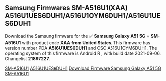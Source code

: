 <h2>Samsung Firmwares SM-A516U1(XAA) A516U1UES6DUH1/A516U1OYM6DUH1/A516U1UES6DUH1</h2>
Download the Samsung firmware for the ✅ <strong>Samsung Galaxy A51 5G </strong> ⭐ <strong>SM-A516U1</strong> with product code <strong>XAA</strong> <strong> from United States</strong>. This firmware has version number PDA <strong>A516U1UES6DUH1</strong> and CSC A516U1OYM6DUH1. The operating system of this firmware is Android R , with build date 2021-09-06. Changelist <strong>21897227</strong>.


[SM-A516U1](https://samfirm.shop/samsung/model/SM-A516U1)
[A516U1UES6DUH1](https://samfirm.shop/samsung/pda/A516U1UES6DUH1)
[Download Firmware Samsung Galaxy A51 5G SM-A516U1](https://samfirm.shop/samsung/firmware/452741)
